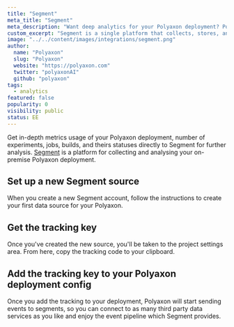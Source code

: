 ```yaml
---
title: "Segment"
meta_title: "Segment"
meta_description: "Want deep analytics for your Polyaxon deployment? Polyaxon can send events to Segment using straightforward integration. Send Polyaxon events to Segment with straightforward integration and get in-depth metrics about your platform's usage."
custom_excerpt: "Segment is a single platform that collects, stores, and routes your user data to hundreds of tools with the flick of a switch."
image: "../../content/images/integrations/segment.png"
author:
  name: "Polyaxon"
  slug: "Polyaxon"
  website: "https://polyaxon.com"
  twitter: "polyaxonAI"
  github: "polyaxon"
tags: 
  - analytics
featured: false
popularity: 0
visibility: public
status: EE
---
```


Get in-depth metrics usage of your Polyaxon deployment, number of experiments, jobs, builds, and theirs statuses directly to Segment for further analysis. 
[Segment](https://segment.com/) is a platform for collecting and analysing your on-premise Polyaxon deployment. 

## Set up a new Segment source

When you create a new Segment account, follow the instructions to create your first data source for your Polyaxon. 

## Get the tracking key

Once you've created the new source, you'll be taken to the project settings area. 
From here, copy the tracking code to your clipboard.

## Add the tracking key to your Polyaxon deployment config 

Once you add the tracking to your deployment, Polyaxon will start sending events to segments, so you can connect to as many
third party data services as you like and enjoy the event pipeline which Segment provides.
